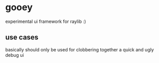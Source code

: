 # gooey
experimental ui framework for raylib :)

## use cases

basically should only be used for clobbering together a quick and ugly debug ui
